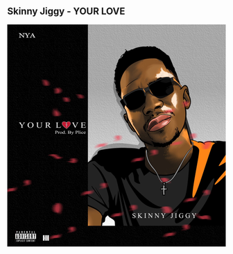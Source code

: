 ## Skinny Jiggy - YOUR LOVE

![SkinnyJiggy_YourLove](SkinnyJiggy_YourLove.JPEG)  

<a href="./SKINNY-JIGGY_YourLove.mp3" download="Skinny-Jiggy_Your-Love">